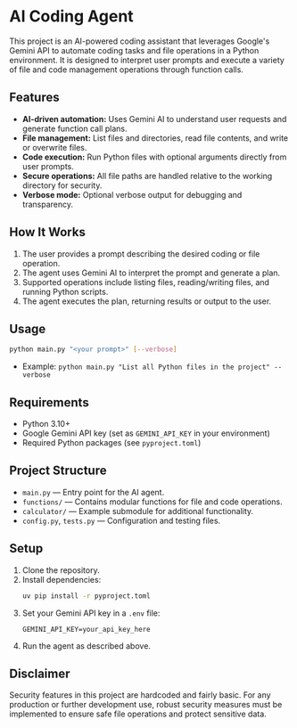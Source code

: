 # AI Coding Agent

This project is an AI-powered coding assistant that leverages Google's Gemini API to automate coding tasks and file operations in a Python environment. It is designed to interpret user prompts and execute a variety of file and code management operations through function calls.

## Features
- **AI-driven automation:** Uses Gemini AI to understand user requests and generate function call plans.
- **File management:** List files and directories, read file contents, and write or overwrite files.
- **Code execution:** Run Python files with optional arguments directly from user prompts.
- **Secure operations:** All file paths are handled relative to the working directory for security.
- **Verbose mode:** Optional verbose output for debugging and transparency.

## How It Works
1. The user provides a prompt describing the desired coding or file operation.
2. The agent uses Gemini AI to interpret the prompt and generate a plan.
3. Supported operations include listing files, reading/writing files, and running Python scripts.
4. The agent executes the plan, returning results or output to the user.

## Usage
```bash
python main.py "<your prompt>" [--verbose]
```
- Example: `python main.py "List all Python files in the project" --verbose`

## Requirements
- Python 3.10+
- Google Gemini API key (set as `GEMINI_API_KEY` in your environment)
- Required Python packages (see `pyproject.toml`)

## Project Structure
- `main.py` — Entry point for the AI agent.
- `functions/` — Contains modular functions for file and code operations.
- `calculator/` — Example submodule for additional functionality.
- `config.py`, `tests.py` — Configuration and testing files.

## Setup
1. Clone the repository.
2. Install dependencies:
   ```bash
   uv pip install -r pyproject.toml
   ```
3. Set your Gemini API key in a `.env` file:
   ```
   GEMINI_API_KEY=your_api_key_here
   ```
4. Run the agent as described above.

## Disclaimer
Security features in this project are hardcoded and fairly basic. For any production or further development use, robust security measures must be implemented to ensure safe file operations and protect sensitive data.


